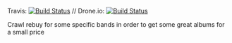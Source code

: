 Travis: [![Build Status](https://travis-ci.org/doooeeerte/offersCrawler.svg?branch=master)](https://travis-ci.org/doooeeerte/offersCrawler) // Drone.io: [![Build Status](https://drone.io/github.com/doooeeerte/offersCrawler/status.png)](https://drone.io/github.com/doooeeerte/offersCrawler/latest)

Crawl rebuy for some specific bands in order to get some great albums for a small price